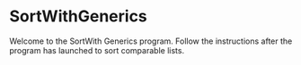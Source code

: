 # SortWithGenerics

Welcome to the SortWith Generics program. Follow the instructions after the program
has launched to sort comparable lists.